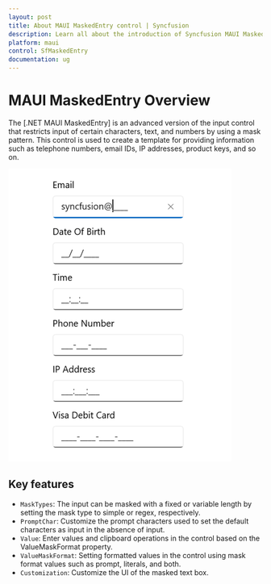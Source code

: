 ```yaml
---
layout: post
title: About MAUI MaskedEntry control | Syncfusion
description: Learn all about the introduction of Syncfusion MAUI MaskedEntry (SfMaskedEntry) control with essential features and more here.
platform: maui
control: SfMaskedEntry
documentation: ug
---
```


# MAUI MaskedEntry Overview

The [.NET MAUI MaskedEntry] is an advanced version of the input control that restricts input of certain characters, text, and numbers by using a mask pattern. This control is used to create a template for providing information such as telephone numbers, email IDs, IP addresses, product keys, and so on.

![MaskedEntry control overview in MAUI](MaskedTextBox_Images/winui_maskedtextbox_overview.png)

## Key features

* `MaskTypes`: The input can be masked with a fixed or variable length by setting the mask type to simple or regex, respectively.
* `PromptChar`: Customize the prompt characters used to set the default characters as input in the absence of input.
* `Value`: Enter values and clipboard operations in the control based on the ValueMaskFormat property.
* `ValueMaskFormat`: Setting formatted values in the control using mask format values such as prompt, literals, and both.
* `Customization`: Customize the UI of the masked text box.